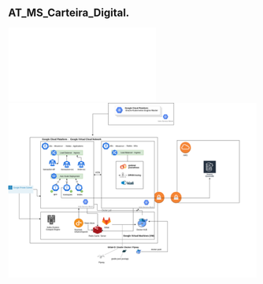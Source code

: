 ## AT_MS_Carteira_Digital.

![Event Storming](images/AT_MS_Carteira_Digital.pdf)
![Event Storming](images/i9develoment.png)

